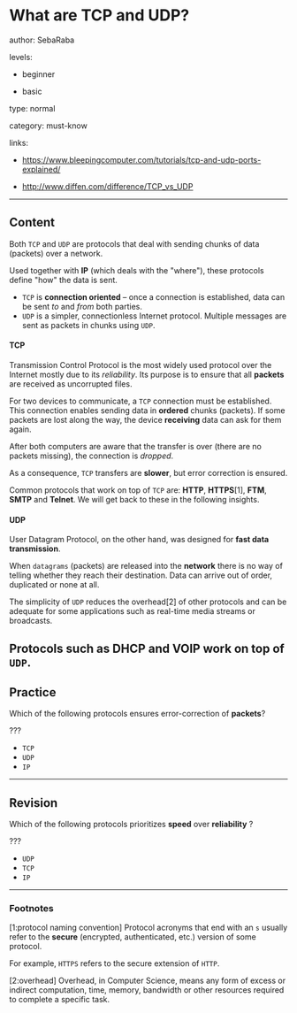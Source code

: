 # What are TCP and UDP?
author: SebaRaba

levels:

  - beginner

  - basic

type: normal

category: must-know

links:

  - https://www.bleepingcomputer.com/tutorials/tcp-and-udp-ports-explained/

  - http://www.diffen.com/difference/TCP_vs_UDP

---
## Content

Both `TCP` and `UDP` are protocols that deal with sending chunks of data (packets) over a network.

Used together with **IP** (which deals with the "where"), these protocols define "how" the data is sent.

- `TCP` is **connection oriented** – once a connection is established, data can be sent *to* and *from* both parties.
- `UDP` is a simpler, connectionless Internet protocol. Multiple messages are sent as packets in chunks using `UDP`.

#### TCP

Transmission Control Protocol is the most widely used protocol over the Internet mostly due to its *reliability*.
Its purpose is to ensure that all **packets** are received as uncorrupted files.

For two devices to communicate, a `TCP` connection must be established. This connection enables sending data in **ordered** chunks (packets). If some packets are lost along the way, the device **receiving** data can ask for them again.

After both computers are aware that the transfer is over (there are no packets missing), the connection is *dropped*.

As a consequence, `TCP` transfers are **slower**, but error correction is ensured.

Common protocols that work on top of `TCP` are: **HTTP**, **HTTPS**[1], **FTM**, **SMTP** and **Telnet**. We will get back to these in the following insights.

#### UDP

User Datagram Protocol, on the other hand, was designed for **fast data transmission**.

When `datagrams` (packets) are released into the **network** there is no way of telling whether they reach their destination. Data can arrive out of order, duplicated or none at all.

The simplicity of `UDP` reduces the overhead[2] of other protocols and can be adequate for some applications such as real-time media streams or broadcasts.

Protocols such as **DHCP** and **VOIP** work on top of `UDP`.
---
## Practice

Which of the following protocols ensures error-correction of **packets**?

???

* `TCP`
* `UDP`
* `IP`

---
## Revision

Which of the following protocols prioritizes **speed** over **reliability** ?

???

* `UDP`
* `TCP`
* `IP`

---
### Footnotes

[1:protocol naming convention]
Protocol acronyms that end with an `s` usually refer to the **secure** (encrypted, authenticated, etc.) version of some protocol.

For example, `HTTPS` refers to the secure extension of `HTTP`.

[2:overhead]
Overhead, in Computer Science, means any form of excess or indirect computation, time, memory, bandwidth or other resources required to complete a specific task.
